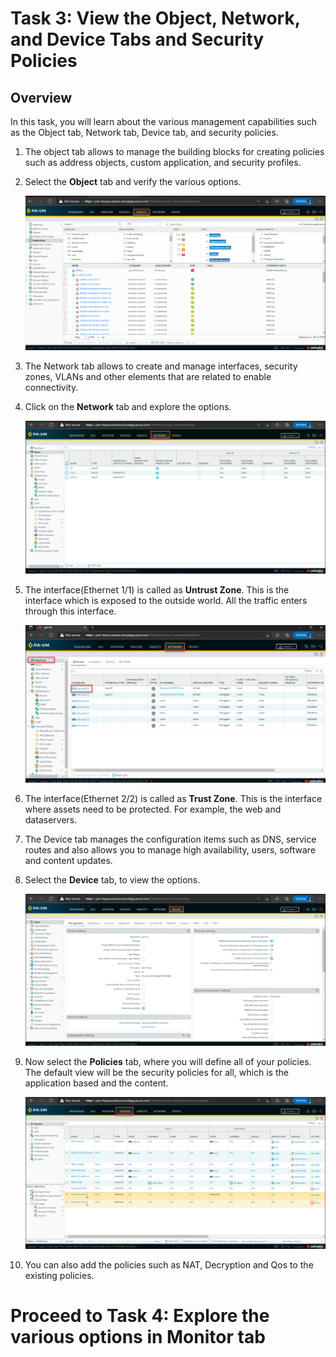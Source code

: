 # Task 3: View the Object, Network, and Device Tabs and Security Policies

## Overview

In this task, you will learn about the various management capabilities such as the Object tab, Network tab, Device tab, and security policies.
  
1. The object tab allows to manage the building blocks for creating policies such as address objects, custom application, and security profiles.

1. Select the **Object** tab and verify the various options.
    
    ![](../images/image010.png)

1. The Network tab allows to create and manage interfaces, security zones, VLANs and other elements that are related to enable connectivity.

1. Click on the **Network** tab and explore the options.

    ![](../images/image011.png)
    
1. The interface(Ethernet 1/1) is called as **Untrust Zone**. This is the interface which is exposed to the outside world. All the traffic enters through this interface.

    ![](../images/image022.png) 

1. The interface(Ethernet 2/2) is called as **Trust Zone**.  This is the interface where assets need to be protected. For example, the web and dataservers.

1. The Device tab manages the configuration items such as DNS, service routes and also allows you to manage high availability, users, software and content updates.

1. Select the **Device** tab, to view the options.

    ![](../images/image09.png) 
      
1. Now select the **Policies** tab, where you will define all of your policies. The default view will be the security policies for all, which is the application based and the content.
    
    ![](../images/image012.png) 
    
1. You can also add the policies such as NAT, Decryption and Qos to the existing policies.


# Proceed to Task 4: Explore the various options in Monitor tab
